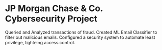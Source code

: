 # JP Morgan Chase & Co. Cybersecurity Project
Queried and Analyzed transactions of fraud. Created ML Email Classifier to filter out malicious emails. Configured a security system to automate least privilege, tighteing access control.
